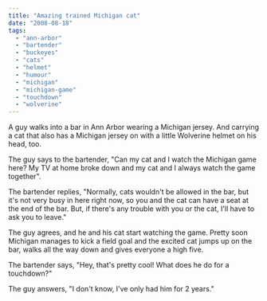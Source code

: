 ```yaml
---
title: "Amazing trained Michigan cat"
date: "2008-08-18"
tags: 
  - "ann-arbor"
  - "bartender"
  - "buckeyes"
  - "cats"
  - "helmet"
  - "humour"
  - "michigan"
  - "michigan-game"
  - "touchdown"
  - "wolverine"
---
```


A guy walks into a bar in Ann Arbor wearing a Michigan jersey. And carrying a cat that also has a Michigan jersey on with a little Wolverine helmet on his head, too.

The guy says to the bartender, "Can my cat and I watch the Michigan game here? My TV at home broke down and my cat and I always watch the game together".

The bartender replies, "Normally, cats wouldn't be allowed in the bar, but it's not very busy in here right now, so you and the cat can have a seat at the end of the bar. But, if there's any trouble with you or the cat, I'll have to ask you to leave."

The guy agrees, and he and his cat start watching the game. Pretty soon Michigan manages to kick a field goal and the excited cat jumps up on the bar, walks all the way down and gives everyone a high five.

The bartender says, "Hey, that's pretty cool! What does he do for a touchdown?"

The guy answers, "I don't know, I've only had him for 2 years."
